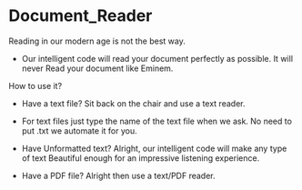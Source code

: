 # Document_Reader
Reading in our modern age is not the best way.
* Our intelligent code will read your document perfectly as possible. It will never Read your document like Eminem.

How to use it?
* Have a text file? Sit back on the chair and use a text reader.

* For text files just type the name of the text file when we ask. No need to put .txt we automate it for you.

* Have Unformatted text? Alright, our intelligent code will make any type of text Beautiful enough for an impressive listening experience.

* Have a PDF file? Alright then use a text/PDF reader.
